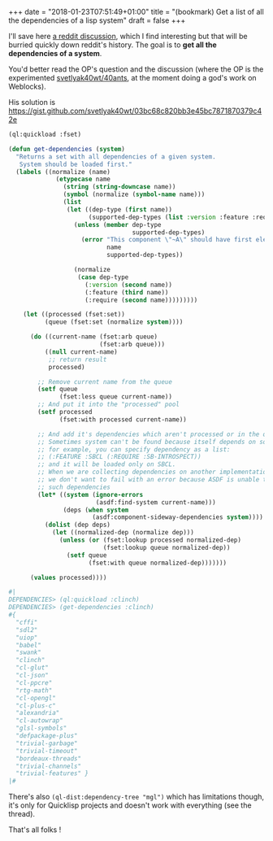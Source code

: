 +++
date = "2018-01-23T07:51:49+01:00"
title = "(bookmark) Get a list of all the dependencies of a lisp system"
draft = false
+++

I'll save here
[a reddit discussion](https://www.reddit.com/r/Common_Lisp/comments/82wiyt/how_to_collect_all_asdf_dependencies_for/),
which I find interesting but that will be burried quickly down
reddit's history. The goal is to **get all the dependencies of a
system**.

You'd better read the OP's question and the discussion (where the OP
is the experimented [svetlyak40wt/40ants](https://github.com/40ants/),
at the moment doing a god's work on Weblocks).

His solution is https://gist.github.com/svetlyak40wt/03bc68c820bb3e45bc7871870379c42e

```lisp
(ql:quickload :fset)

(defun get-dependencies (system)
  "Returns a set with all dependencies of a given system.
   System should be loaded first."
  (labels ((normalize (name)
             (etypecase name
               (string (string-downcase name))
               (symbol (normalize (symbol-name name)))
               (list
                (let ((dep-type (first name))
                      (supported-dep-types (list :version :feature :require)))
                  (unless (member dep-type
                                  supported-dep-types)
                    (error "This component \"~A\" should have first element from this list: ~A."
                           name
                           supported-dep-types))

                  (normalize
                   (case dep-type
                     (:version (second name))
                     (:feature (third name))
                     (:require (second name)))))))))

    (let ((processed (fset:set))
          (queue (fset:set (normalize system))))

      (do ((current-name (fset:arb queue)
                         (fset:arb queue)))
          ((null current-name)
           ;; return result
           processed)

        ;; Remove current name from the queue
        (setf queue
              (fset:less queue current-name))
        ;; And put it into the "processed" pool
        (setf processed
              (fset:with processed current-name))

        ;; And add it's dependencies which aren't processed or in the queue already
        ;; Sometimes system can't be found because itself depends on some feature,
        ;; for example, you can specify dependency as a list:
        ;; (:FEATURE :SBCL (:REQUIRE :SB-INTROSPECT))
        ;; and it will be loaded only on SBCL.
        ;; When we are collecting dependencies on another implementation,
        ;; we don't want to fail with an error because ASDF is unable to find
        ;; such dependencies
        (let* ((system (ignore-errors
                        (asdf:find-system current-name)))
               (deps (when system
                       (asdf:component-sideway-dependencies system))))
          (dolist (dep deps)
            (let ((normalized-dep (normalize dep)))
              (unless (or (fset:lookup processed normalized-dep)
                          (fset:lookup queue normalized-dep))
                (setf queue
                      (fset:with queue normalized-dep)))))))

      (values processed))))

#|
DEPENDENCIES> (ql:quickload :clinch)
DEPENDENCIES> (get-dependencies :clinch)
#{
  "cffi"
  "sdl2"
  "uiop"
  "babel"
  "swank"
  "clinch"
  "cl-glut"
  "cl-json"
  "cl-ppcre"
  "rtg-math"
  "cl-opengl"
  "cl-plus-c"
  "alexandria"
  "cl-autowrap"
  "glsl-symbols"
  "defpackage-plus"
  "trivial-garbage"
  "trivial-timeout"
  "bordeaux-threads"
  "trivial-channels"
  "trivial-features" }
|#
```

There's also `(ql-dist:dependency-tree "mgl")` which has limitations
though, it's only for Quicklisp projects and doesn't work with
everything (see the thread).

That's all folks !
